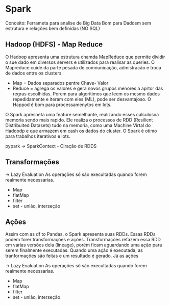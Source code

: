 # Spark

Conceito:
Ferrameta para analise de Big Data
Bom para Dadosm sem estrutura e relações bem definidas (NO SQL)



## Hadoop (HDFS) - Map Reduce
O Hadoop apresenta uma estrutura chamda MapReduce que permite dividir o sue dado em diversos servers e utilizados para realisar as queries. O Mapreduce cuide da parte pesada de comnunicação, admistracão e troca de dados entre os clusters.
* Map = Dados separados pentre Chave- Valor
* Reduce = agrega os valores e gera novos grupos menores a aprtor das regras escolhidas. 
Porem para algoritimos que leem os mesmo dados repedidamente e iteram com eles (ML), pode ser desvantajoso. O Happod é bom para processamenytos em lots. 

O Spark apresneta uma feature semelhante, realizando esses calculosna memoria sendo mais rapido. Ele realiza o processos de RDD (Resilient Distribuited Datasets) tudo na memoria, como uma Machine Virtal do Hadoodp e que armazem em cash os dados do cluster. O Spark é otimo para trabalhos iterativos e lots. 


pypark -> SparkContext - Ciração de RDDS


## Transformações

-> Lazy Evaluation
As operações só são execultadas quando forem realmente necessarias.

* Map 
* flatMap
* filter 
* set - união, interseção 

## Ações

Assim com as df to Pandas, o Spark apresenta suas RDDs. Essas RDDs podem forer transformações e ações. Transformações refazem essa RDD em várias versões dela (lineage), porém ficam aguardando uma ação para serem finalmente executadas. Quando uma ação é executada, as tranformações são feitas e um resultado é gerado. 
Já as ações  

-> Lazy Evaluation
As operações só são execultadas quando forem realmente necessarias.

* Map 
* flatMap
* filter 
* set - união, interseção 


